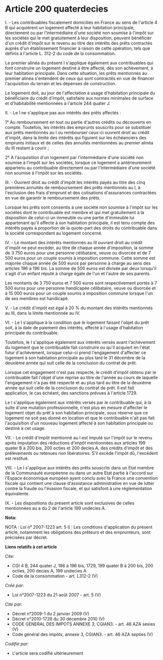 # Article 200 quaterdecies

I. - Les contribuables fiscalement domiciliés en France au sens de l'article 4 B qui acquièrent un logement affecté à leur
habitation principale, directement ou par l'intermédiaire d'une société non soumise à l'impôt sur les sociétés qui le met
gratuitement à leur disposition, peuvent bénéficier d'un crédit d'impôt sur le revenu au titre des intérêts des prêts
contractés auprès d'un établissement financier à raison de cette opération, tels que définis à l'article L. 312-2 du code de
la consommation.

Le premier alinéa du présent I s'applique également aux contribuables qui font construire un logement destiné à être affecté,
dès son achèvement, à leur habitation principale. Dans cette situation, les prêts mentionnés au premier alinéa s'entendent de
ceux qui sont contractés en vue de financer l'acquisition du terrain et les dépenses de construction.

Le logement doit, au jour de l'affectation à usage d'habitation principale du bénéficiaire du crédit d'impôt, satisfaire aux
normes minimales de surface et d'habitabilité mentionnées à l'article 244 quater J.

II. - Le I ne s'applique pas aux intérêts des prêts affectés :

1° Au remboursement en tout ou partie d'autres crédits ou découverts en compte. Toutefois, les intérêts des emprunts
souscrits pour se substituer aux prêts mentionnés au I ou rembourser ceux-ci ouvrent droit au crédit d'impôt, dans la limite
des intérêts qui figurent sur les échéanciers des emprunts initiaux et de celles des annuités mentionnées au premier alinéa
du III restant à courir ;

2° A l'acquisition d'un logement par l'intermédiaire d'une société non soumise à l'impôt sur les sociétés, lorsque ce
logement a antérieurement appartenu au contribuable directement ou par l'intermédiaire d'une société non soumise à l'impôt
sur les sociétés.

III. - Ouvrent droit au crédit d'impôt les intérêts payés au titre des cinq premières annuités de remboursement des prêts
mentionnés au I, à l'exclusion des frais d'emprunt et des cotisations d'assurances contractées en vue de garantir le
remboursement des prêts.

Lorsque les prêts sont consentis à une société non soumise à l'impôt sur les sociétés dont le contribuable est membre et qui
met gratuitement à la disposition de celui-ci un immeuble ou une partie d'immeuble lui appartenant qu'il affecte à son
habitation principale, il est tenu compte des intérêts payés à proportion de la quote-part des droits du contribuable dans la
société correspondant au logement concerné.

IV. - Le montant des intérêts mentionnés au III ouvrant droit au crédit d'impôt ne peut excéder, au titre de chaque année
d'imposition, la somme de 3 750 euros pour une personne célibataire, veuve ou divorcée et de 7 500 euros pour un couple
soumis à imposition commune. Cette somme est majorée chaque année de 500 euros par personne à charge au sens des articles 196
à 196 bis. La somme de 500 euros est divisée par deux lorsqu'il s'agit d'un enfant réputé à charge égale de l'un et l'autre
de ses parents.

Les montants de 3 750 euros et 7 500 euros sont respectivement portés à 7 500 euros pour une personne handicapée célibataire,
veuve ou divorcée et à 15 000 euros pour un couple soumis à imposition commune lorsque l'un de ses membres est handicapé.

V. - Le crédit d'impôt est égal à 20 % du montant des intérêts mentionnés au III, dans la limite mentionnée au IV.

VI. - Le I s'applique à la condition que le logement faisant l'objet du prêt soit, à la date de paiement des intérêts,
affecté à l'usage d'habitation principale du contribuable.

Toutefois, le I s'applique également aux intérêts versés avant l'achèvement du logement que le contribuable fait construire
ou qu'il acquiert en l'état futur d'achèvement, lorsque celui-ci prend l'engagement d'affecter ce logement à son habitation
principale au plus tard le 31 décembre de la deuxième année qui suit celle de la conclusion du contrat de prêt.

Lorsque cet engagement n'est pas respecté, le crédit d'impôt obtenu par le contribuable fait l'objet d'une reprise au titre
de l'année au cours de laquelle l'engagement n'a pas été respecté et au plus tard au titre de la deuxième année qui suit
celle de la conclusion du contrat de prêt. Il est fait application, le cas échéant, des sanctions prévues à l'article 1729.

Le I s'applique également aux intérêts versés par le contribuable qui, à la suite d'une mutation professionnelle, n'est plus
en mesure d'affecter le logement objet du prêt à son habitation principale, sous réserve que ce logement ne soit pas donné en
location et que le contribuable n'ait pas fait l'acquisition d'un nouveau logement affecté à son habitation principale ou
destiné à cet usage.

VII. - Le crédit d'impôt mentionné au I est imputé sur l'impôt sur le revenu après imputation des réductions d'impôt
mentionnées aux articles 199 quater B à 200 bis, 200 octies et 200 decies A, des crédits d'impôt et des prélèvements ou
retenues non libératoires. S'il excède l'impôt dû, l'excédent est restitué.

VIII. - Le I s'applique aux intérêts des prêts souscrits dans un Etat membre de la Communauté européenne ou dans un autre
Etat partie à l'accord sur l'Espace économique européen ayant conclu avec la France une convention fiscale qui contient une
clause d'assistance administrative en vue de lutter contre la fraude ou l'évasion fiscale, et qui satisfont à une
réglementation équivalente.

IX. - Les dispositions du présent article sont exclusives de celles mentionnées au a du 2 de l'article 199 undecies A.

**Nota:**

NOTA : Loi n° 2007-1223 art. 5 II : Les conditions d'application du présent article, notamment les obligations des prêteurs
et des emprunteurs, sont précisées par décret.

**Liens relatifs à cet article**

_Cite_:

  - CGI 4 B, 244 quater J, 196 à 196 bis, 1729, 199 quater B à 200 bis, 200 octies, 200 decies A, 199 undecies A
  - Code de la consommation - art. L312-2 (V)

_Créé par_:

  - Loi n°2007-1223 du 21 août 2007 - art. 5 (V)

_Cité par_:

  - Décret n°2009-1 du 2 janvier 2009 (V)
  - Décret n°2010-1728 du 30 décembre 2010 (V)
  - CODE GENERAL DES IMPOTS ANNEXE 3, CGIAN3. - art. 46 AZA sexies (V)
  - Code général des impôts, annexe 3, CGIAN3. - art. 46 AZA septies (V)

_Codifié par_:

  - L'article sera codifié ultérieurement
